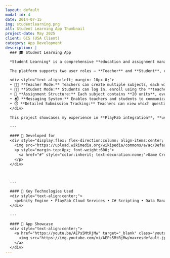 ```yaml
---
layout: default
modal-id: 4
date: 2014-07-15
img: studentlearning.png
alt: Student Learning App Thumbnail
project-date: May 2025
client: GCS (USA Client)
category: App Development
description: |
  ### 🎓 Student Learning App  

  *Student Learning* is a comprehensive **education and assignment management app** developed for a **U.S.-based client (Game Creation Studio)**. The app bridges communication between **teachers and students** using an intuitive PlayFab-powered backend with seamless cloud data synchronization.

  The platform supports two user roles — **Teacher** and **Student**, each with their own dedicated workflow and tools:

  <div style="text-align:left; margin: 10px 0;">
  • 👩‍🏫 **Teacher Mode:** Teachers can create multiple subjects, each with unique **subject codes**. They can view students enrolled in their classes, monitor progress, and check submission details for every unit and assignment.<br>
  • 👨‍🎓 **Student Mode:** Students can log in, enroll using the **teacher name** and **subject code**, and complete assignments in structured sequences.<br>
  • 🧩 **Assignment Structure:** Each subject contains **20 units**, every unit has **20 assignments**, and each assignment includes **30 questions** — designed for progressive learning.<br>
  • 📬 **Messaging System:** Enables teachers and students to communicate directly. Teachers can send feedback such as *“Needs improvement”*, and students receive messages in their app dashboard.<br>
  • ⏱️ **Detailed Submission Tracking:** Teachers can view which questions were answered correctly or incorrectly, along with **submission date, time, and performance summary**.<br>
  </div>

  This project showcases my experience in **PlayFab integration**, **user authentication systems**, **cloud-based data storage**, and **interactive education platform design**. The result is a full-featured learning ecosystem that simplifies remote teaching and student performance tracking.

  ---

  #### 🏢 Developed for  
  <div style="display:flex; flex-direction:column; align-items:center; justify-content:center; margin-bottom:10px;">
    <img src="https://upload.wikimedia.org/wikipedia/commons/a/ac/Default_thumbnail.jpg" width="160" alt="Game Creation Studio Logo">
    <p style="margin-top:8px; font-weight:600;">
      <a href="#" style="color:inherit; text-decoration:none;">Game Creation Studio (USA)</a>
    </p>
  </div>



  ---

  #### 🧠 Key Technologies Used  
  <div style="text-align:center;">
    <p>Unity Engine • PlayFab Cloud Services • C# Scripting • Data Management • Firebase Messaging</p>
  </div>

  ---

  #### 🎥 App Showcase  
  <div style="text-align:center;">
    <a href="https://youtu.be/AEPs5MtRjMw" target="_blank" class="youtube-thumb">
      <img src="https://img.youtube.com/vi/AEPs5MtRjMw/maxresdefault.jpg" alt="Student Learning App Video Thumbnail">
    </a>
  </div>
---
```

